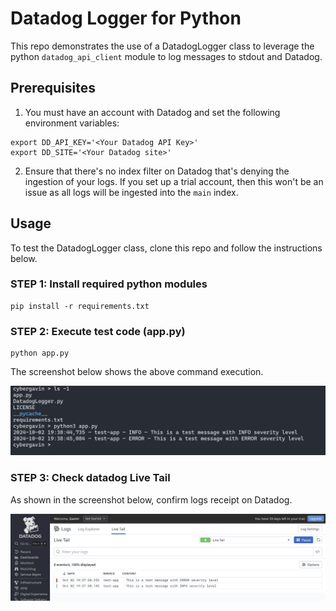 # Datadog Logger for Python

This repo demonstrates the use of a DatadogLogger class to leverage the python `datadog_api_client` module to log messages to stdout and Datadog.

## Prerequisites

1. You must have an account with Datadog and set the following environment variables:
```
export DD_API_KEY='<Your Datadog API Key>'
export DD_SITE='<Your Datadog site>'
```

2. Ensure that there's no index filter on Datadog that's denying the ingestion of your logs. If you set up a trial account, then this won't be an issue as all logs will be ingested into the `main` index.


## Usage

To test the DatadogLogger class, clone this repo and follow the instructions below.

### STEP 1: Install required python modules

    pip install -r requirements.txt


### STEP 2: Execute test code (app.py)

    python app.py

The screenshot below shows the above command execution.

![Python DatadogLogger - CLI](img/python-datadog-logger-stdout.png)


### STEP 3: Check datadog Live Tail

As shown in the screenshot below, confirm logs receipt on Datadog.

![Python DatadogLogger - Datadog](img/python-datadog-logger-dd-logexplorer.png)
